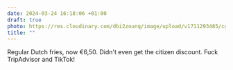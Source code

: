 ```yaml
---
date: 2024-03-24 16:18:06 +01:00
draft: true
photo: https://res.cloudinary.com/dbi2zounq/image/upload/v1711293485/cg2wmymzkiruqqmwfp5l.jpg
title: ""
---
```

Regular Dutch fries, now €6,50. Didn't even get the citizen discount. Fuck TripAdvisor and TikTok!
